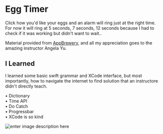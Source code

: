 <h1>Egg Timer</h1>


Click how you'd like your eggs and an alarm will ring just at the right time. For now it will ring at 5 seconds, 7 seconds, 12 seconds because I had to check if it was working but didn't want to wait..

Material provided from [AppBrewery](https://www.appbrewery.co/), and all my appreciation goes to the amazing instructor Angela Yu.


## I Learned

I learned some basic swift grammar and XCode interface, but most importantly, how to navigate the internet to find solution that an instructore didn't directly teach.
 
• Dictionary<br />
• Time API<br />
• Do Catch<br />
• Progressbar<br />
• XCode is so kind


![enter image description here](https://i.imgur.com/HKVdZyV.gif)
